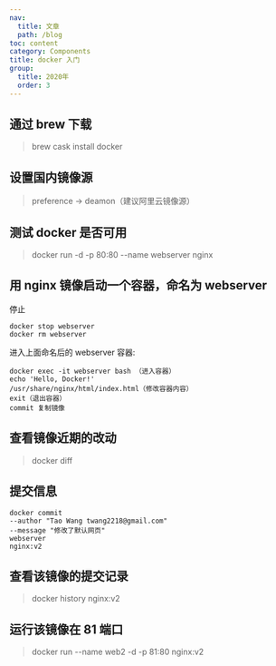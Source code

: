 ```yaml
---
nav:
  title: 文章
  path: /blog
toc: content
category: Components
title: docker 入门
group:
  title: 2020年
  order: 3
---
```


## 通过 brew 下载

> brew cask install docker

## 设置国内镜像源

> preference -> deamon（建议阿里云镜像源）

## 测试 docker 是否可用

> docker run -d -p 80:80 --name webserver nginx

## 用 nginx 镜像启动一个容器，命名为 webserver

停止

```
docker stop webserver
docker rm webserver
```

进入上面命名后的 webserver 容器:

```
docker exec -it webserver bash （进入容器）
echo 'Hello, Docker!'
/usr/share/nginx/html/index.html（修改容器内容）
exit（退出容器）
commit 复制镜像
```

## 查看镜像近期的改动

> docker diff

## 提交信息

```
docker commit
--author "Tao Wang twang2218@gmail.com"
--message "修改了默认网页"
webserver
nginx:v2
```

## 查看该镜像的提交记录

> docker history nginx:v2

## 运行该镜像在 81 端口

> docker run --name web2 -d -p 81:80 nginx:v2
